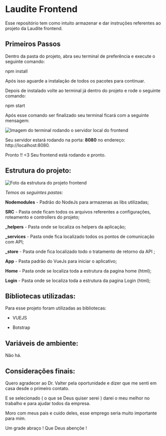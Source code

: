 
# Laudite Frontend

  

Esse repositório tem como intuito armazenar e dar instruções referentes ao projeto da Laudite frontend.

  

## Primeiros Passos

Dentro da pasta do projeto, abra seu terminal de preferência e execute o seguinte comando:

  

npm install

Após isso aguarde a instalação de todos os pacotes para continuar.

Depois de instalado volte ao terminal já dentro do projeto e rode o seguinte comando:

  

npm start

Após esse comando ser finalizado seu terminal ficará com a seguinte mensagem:

![Imagem do terminal rodando o servidor local do frontend](https://i.ibb.co/BcxWJCP/build-front.png)

  

Seu servidor estará rodando na porta: **8080** no endereço: http://localhost:8080.

  

Pronto !! <3 Seu frontend está rodando e pronto.

  

## Estrutura do projeto:

  

![Foto da estrutura do projeto frontend](https://i.ibb.co/cLVDhJJ/front-est.png)

  

*Temos as seguintes pastas:*



**Nodemodules** - Padrão do NodeJs para armazenas as libs utilizadas;

**SRC** - Pasta onde ficam todos os arquivos referentes a configurações, roteamento e controllers do projeto;

**_helpers** - Pasta onde se localiza os helpers da aplicação;

**_services** - Pasta onde fica localizado todos os pontos de comunicação com API;

**_store** - Pasta onde fica localizado todo o tratamento de retorno da API ;

**App** - Pasta padrão do VueJs para iniciar o aplicativo;

**Home** - Pasta onde se localiza toda a estrutura da pagina home (html);

**Login** - Pasta onde se localiza toda a estrutura da pagina Login (html);

  

## Bibliotecas utilizadas:

  

Para esse projeto foram utilizadas as bibliotecas:

  

- VUEJS

- Botstrap

  

## Variáveis de ambiente:

Não há.

  

## Considerações finais:

  

Quero agradecer ao Dr. Valter pela oportunidade e dizer que me senti em casa desde o primeiro contato.

E se selecionado ( o que se Deus quiser serei ) darei o meu melhor no trabalho e para ajudar todos da empresa.

Moro com meus pais e cuido deles, esse emprego seria muito importante para mim.

  

Um grade abraço ! Que Deus abençõe !
